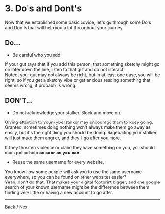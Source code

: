 # 3. Do's and Dont's
Now that we established some basic advice, let's go through some Do's and Don'ts that will help you a lot throughout your journey.

## Do...
* Be careful who you add.

If your gut says that if you add this person, that something sketchy might go on later down the line, listen to that gut and do not interact!  
Noted, your gut may not always be right, but in at least one case, you will be right, so if you get a sketchy vibe or get anxious reading something that seems wrong, it probably *is* wrong.


## DON'T...
* Do not acknowledge your stalker. Block and move on.

Giving attention to your cyberstalker may encourage them to keep going. Granted, sometimes doing nothing won't always make them go away as easily, but it's the right thing you should be doing. Ragebaiting your stalker will just make them angrier, and they'll go after you more.

If they threaten violence or claim they have something on you, you should seek police help **as soon as you can**.

* Reuse the same username for every website.

You know how some people will ask you to use the same username everywhere, so you can be found on other websites easier?  
Yeah, don't do that. That makes your digital footprint bigger, and one google search of your known username might be the difference between them finding very little or having a new account to go after.

***

[Back](./2-basics.md) / [Next](4-avoid.md)